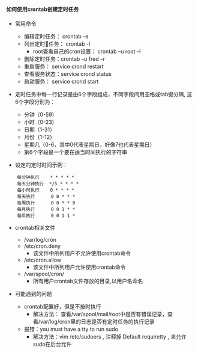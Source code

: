 #### 如何使用crontab创建定时任务
* 常用命令
    * 编辑定时任务： crontab -e 
    * 列出定时任务： crontab -l 
        * root查看自己的cron设置： crontab –u root –l 
    * 删除定时任务：crontab –u fred –r
    * 重启服务： service crond restart  
    * 查看服务状态：service crond status
    * 启动服务： service crond start

* 定时任务中每一行记录是由6个字段组成，不同字段间用空格或tab键分隔, 这6个字段分别为：<br/>
   * 分钟（0-59） 
   * 小时（0-23）
   * 日期（1-31） 
   * 月份（1-12）
   * 星期几（0-6，其中0代表星期日，好像7也代表星期日）
   * 第6个字段是一个要在适当时间执行的字符串
* 设定的定时时间示例：
```
    每分钟执行    * * * * *
    每五分钟执行  */5 * * * *
    每小时执行    0 * * * *
    每天执行      0 0 * * *
    每周执行      0 0 * * 0
    每月执行      0 0 1 * *
    每年执行      0 0 1 1 *
```
* crontab相关文件
    * /var/log/cron
    * /etc/cron.deny     
        * 该文件中所列用户不允许使用crontab命令
    * /etc/cron.allow    
        * 该文件中所列用户允许使用crontab命令
    * /var/spool/cron/   
        * 所有用户crontab文件存放的目录,以用户名命名

* 可能遇到的问题<br/>
    * crontab配置好，但是不按时执行
        * 解决方法： 查看/var/spool/mail/root中是否有错误记录，查看/var/log/cron里的日志是否有定时任务的执行记录
    * 报错：you must have a tty to run sudo
        * 解决方法：vim /etc/sudoers , 注释掉 Default requiretty , 来允许sudo在后台允许
